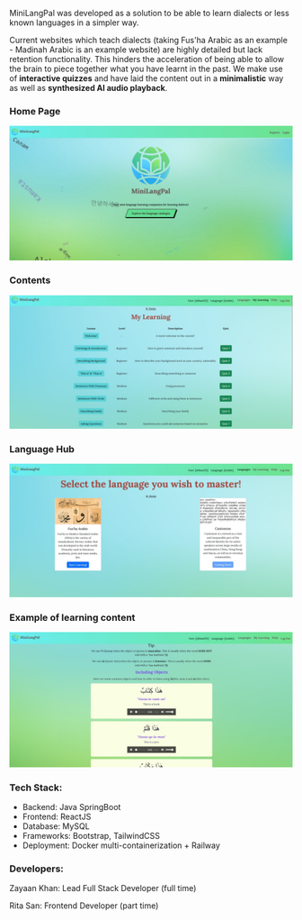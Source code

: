 MiniLangPal was developed as a solution to be able to learn dialects or less known languages in a simpler way.

Current websites which teach dialects (taking Fus'ha Arabic as an example - Madinah Arabic is an example website) are highly detailed but lack retention functionality. This hinders the acceleration of being able to allow the brain to piece together what you have learnt in the past. We make use of **interactive quizzes** and have laid the content out in a **minimalistic** way as well as **synthesized AI audio playback**.</p>

### Home Page
![Alt text](media-files/frontpage.jpg)

### Contents
![Alt text](media-files/contents.jpg)

### Language Hub
![Alt text](media-files/languagehub.jpg)

### Example of learning content
![Alt text](media-files/examplepage.jpg)


### Tech Stack:

- Backend: Java SpringBoot
- Frontend: ReactJS
- Database: MySQL
- Frameworks: Bootstrap, TailwindCSS
- Deployment: Docker multi-containerization + Railway

### Developers:

Zayaan Khan: Lead Full Stack Developer (full time)

Rita San: Frontend Developer (part time)
